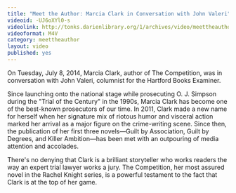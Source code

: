 ```yaml
---
title: "Meet the Author: Marcia Clark in Conversation with John Valeri"
videoid: -UJ6oXYl0-s
videolink: http://tonks.darienlibrary.org/1/archives/video/meettheauthor/20140708_marcia_clark.m4v
videoformat: M4V
category: meettheauthor
layout: video
published: yes
---
```


On Tuesday, July 8, 2014, Marcia Clark, author of The Competition, was in conversation with John Valeri, columnist for the Hartford Books Examiner.

Since launching onto the national stage while prosecuting O. J. Simpson during the "Trial of the Century" in the 1990s, Marcia Clark has become one of the best-known prosecutors of our time. In 2011, Clark made a new name for herself when her signature mix of riotous humor and visceral action marked her arrival as a major figure on the crime-writing scene. Since then, the publication of her first three novels—Guilt by Association, Guilt by Degrees, and Killer Ambition—has been met with an outpouring of media attention and accolades.

There's no denying that Clark is a brilliant storyteller who works readers the way an expert trial lawyer works a jury. The Competition, her most assured novel in the Rachel Knight series, is a powerful testament to the fact that Clark is at the top of her game.